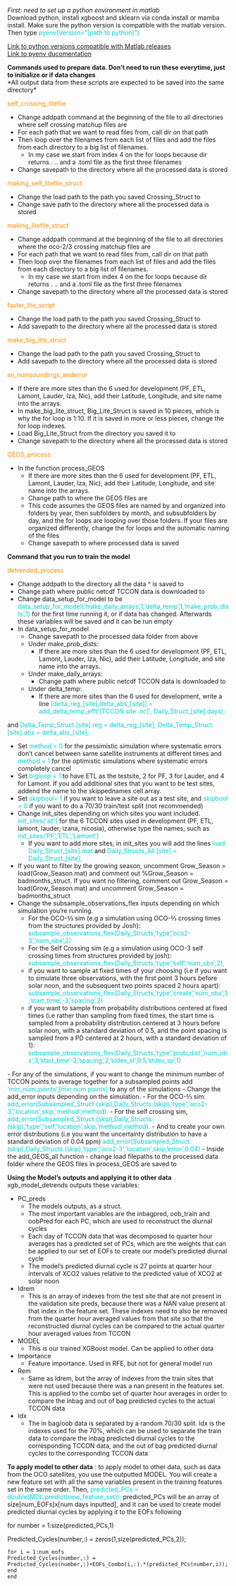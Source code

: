 *First: need to set up a python environment in matlab*  
Download python, install xgboost and sklearn via conda install or mamba install. Make sure the python version is compatible with the matlab version. Then type <span style='color: DarkTurquoise ;'>pyenv(Version="[path to python]") </span>

[Link to python versions compatible with Matlab releases](https://www.mathworks.com/support/requirements/python-compatibility.html)  
[Link to pyenv ducomentation](https://www.mathworks.com/help/matlab/ref/pyenv.html)

**Commands used to prepare data. Don’t need to run these everytime, just to initialize or if data changes**  
\*All output data from these scripts are expected to be saved into the same directory\*

<span style='color: DarkOrange ;'>self_crossing_litefile </span>
- Change addpath command at the beginning of the file to all directories where self crossing matchup files are
- For each path that we want to read files from, call dir on that path
- Then loop over the filenames from each list of files and add the files from each directory to a big list of filenames. 
  - In my case we start from index 4 on the for loops because dir returns . .. and a .toml file as the first three filenames
- Change savepath to the directory where all the processed data is stored

<span style='color: DarkOrange ;'>making_self_litefile_struct
 </span>
 - Change the load path to the path you saved Crossing_Struct to
- Change save path to the directory where all the processed data is stored  

<span style='color: DarkOrange ;'>making_litefile_struct
 </span>
 - Change addpath command at the beginning of the file to all directories where the oco-2/3 crossing matchup files are
 - For each path that we want to read files from, call dir on that path
- Then loop over the filenames from each list of files and add the files from each directory to a big list of filenames. 
  - In my case we start from index 4 on the for loops because dir returns . .. and a .toml file as the first three filenames
- Change savepath to the directory where all the processed data is stored

<span style='color: DarkOrange ;'>faster_lite_script
 </span>
- Change the load path to the path you saved Crossing_Struct to
- Add savepath to the directory where all the processed data is stored

<span style='color: DarkOrange ;'>make_big_lite_struct
 </span>
 - Change the load path to the path you saved Crossing_Struct to
- Add savepath to the directory where all the processed data is stored

<span style='color: DarkOrange ;'>av_numsoundings_anderror
 </span>
 - If there are more sites than the 6 used for development (PF, ETL, Lamont, Lauder, Iza, Nic), add their Latitude, Longitude, and site name into the arrays.
- In make_big_lite_struct, Big_Lite_Struct is saved in 10 pieces, which is why the for loop is 1:10. If it is saved in more or less pieces, change the for loop indexes. 
- Load Big_Lite_Struct from the directory you saved it to
- Change savepath to the directory where all the processed data is stored

<span style='color: DarkOrange ;'>GEOS_process
 </span>
 -  In the function process_GEOS
    - If there are more sites than the 6 used for development (PF, ETL, Lamont, Lauder, Iza, Nic), add their Latitude, Longitude, and site name into the arrays.
    - Change path to where the GEOS files are
    - This code assumes the GEOS files are named by and organized into folders by year, then subfolders by month, and subsubfolders by day, and the for loops are looping over those folders. If your files are organized differently, change the for loops and the automatic naming of the files
    - Change savepath to where processed data is saved

**Command that you run to train the model**

<span style='color: DarkOrange ;'>detrended_process
 </span>
 - Change addpath to the directory all the data ^ is saved to
- Change path where public netcdf TCCON data is downloaded to
- Change data_setup_for_model to be <span style='color: DarkTurquoise ;'>data_setup_for_model(‘make_daily_arrays’,1,’delta_temp’,1,’make_prob_dists’,1) 
 </span>  for the first time running it, or if data has changed. Afterwards these variables will be saved and it can be run empty
 - In data_setup_for_model
   - Change savepath to the processed data folder from above
   - Under make_prob_dists:
     -  If there are more sites than the 6 used for development (PF, ETL, Lamont, Lauder, Iza, Nic), add their Latitude, Longitude, and site name into the arrays.
    - Under make_daily_arrays:  
      - Change path where public netcdf TCCON data is downloaded to
    - Under delta_temp:
      - If there are more sites than the 6 used for development, write a line 
      <span style='color: DarkTurquoise ;'>[delta_reg_[site],delta_abs_[site]] = add_delta_temp_eff('[TCCON site .nc]', Daily_Struct_[site].days);
 </span>   
 and  
  <span style='color: DarkTurquoise ;'>Delta_Temp_Struct.[site].reg = delta_reg_[site];
Delta_Temp_Struct.[site].abs = delta_abs_[site];

 </span> 
 
 - Set  <span style='color: DarkTurquoise ;'>method = 0 </span>  for the pessimistic simulation where systematic errors don’t cancel between same satellite instruments at different times and <span style='color: DarkTurquoise ;'>method = 1 </span> for the optimistic simulations where systematic errors completely cancel 
 - Set <span style='color: DarkTurquoise ;'>bigloop = 1 </span> to have ETL as the testsite, 2 for PF, 3 for Lauder, and 4 for Lamont. If you add additional sites that you want to be test sites, addend the name to the skippednames cell array.
 - Set <span style='color: DarkTurquoise ;'>skipbool= 1 </span> if you want to leave a site out as a test site, and <span style='color: DarkTurquoise ;'>skipbool = 0 </span> if you want to do a 70/30 train/test split (not recommended)
 - Change init_sites depending on which sites you want included. <span style='color: DarkTurquoise ;'>init_sites('all') </span> for the 6 TCCON sites used in development (PF, ETL, lamont, lauder, izana, nicosia), otherwise type the names, such as <span style='color: DarkTurquoise ;'>init_sites(‘PF’,’ETL’,’Lamont’) </span> 
   - If you want to add more sites, in init_sites you will add the lines <span style='color: DarkTurquoise ;'>load Daily_Struct_[site].mat</span>  and  <span style='color: DarkTurquoise ;'>Daily_Structs_All.[site] = Daily_Struct_[site];</span>
- If you want to filter by the growing season, uncomment Grow_Season = load(Grow_Season.mat) and comment out %Grow_Season = badmonths_struct. If you want no filtering, comment out Grow_Season = load(Grow_Season.mat) and uncomment Grow_Season = badmonths_struct
- Change the subsample_observations_flex inputs depending on which simulation you’re running. 
  - For the OCO-⅔ sim (e.g a simulation using OCO-⅔ crossing times from the structures provided by Josh): 
  <span style='color: DarkTurquoise ;'>subsample_observations_flex(Daily_Structs,’type’,’oco2-3’,’num_obs’,2)</span>
  - For the Self Crossing sim (e.g a simulation using OCO-3 self crossing times from structures provided by josh): 
   <span style='color: DarkTurquoise ;'>subsample_observations_flex(Daily_Structs,’type’,’self’,’num_obs’,2), </span>
   - if you want to sample at fixed times of your choosing (i.e if you want to simulate three observations, with the first point 3 hours before solar noon, and the subsequent two points spaced 2 hours apart):  
   <span style='color: DarkTurquoise ;'>subsample_observations_flex(Daily_Structs,’type’,’create’,’num_obs’,3,’start_time’,-3,’spacing’,2) </span>
   -  if you want to sample from probability distributions centered at fixed times (i.e rather than sampling from fixed times, the start time is sampled from a probability distribution centered at 3 hours before solar noon, with a standard deviation of 0.5, and the point spacing is sampled from a PD centered at 2 hours, with a standard deviation of 1): 
    <span style='color: DarkTurquoise ;'>subsample_observations_flex(Daily_Structs,’type’,’prob_dist’,’num_obs’,3,’start_time’-3,’spacing’,2,’stdev_st’,0.5,’stdev_sp’,1)
 </span>
  - For any of the simulations, if you want to change the minimum number of TCCON points to average together for a subsampled points add  <span style='color: DarkTurquoise ;'>‘min_num_points’,[min num points]
 </span> to any of the simulations
 - Change the add_error inputs depending on the simulation.
   - For the OCO-⅔ sim:   
   <span style='color: DarkTurquoise ;'>add_error(Subsampled_Struct.(skip),Daily_Structs.(skip),'type','oco2-3','location',skip,'method',method).
 </span>
   -  For the self crossing sim, <span style='color: DarkTurquoise ;'>add_error(Subsampled_Struct.(skip),Daily_Structs.(skip),'type','self,'location',skip,'method',method). 
 </span>
   - And to create your own error distributions (i.e you want the uncertainty distribution to have a standard deviation of 0.04 ppm)   
  <span style='color: DarkTurquoise ;'>add_error(Subsampled_Struct.(skip),Daily_Structs.(skip),'type','oco2-3','location',skip,’error’,0.04)
 </span> 
 - Inside the  add_GEOS_all function
   - change load filepaths to the processed data folder where the GEOS files in process_GEOS are saved to

**Using the Model’s outputs and applying it to other data** 
xgb_model_detrends outputs these variables:
- PC_preds
  - The models outputs, as a struct.
  - The most important variables are the inbagpred, oob_train and oobPred for each PC, which are used to reconstruct the diurnal cycles
  - Each day of TCCON data that was decomposed to quarter hour averages has a predicted set of PCs, which are the weights that can be applied to our set of EOFs to create our model’s predicted diurnal cycle
  - The model’s predicted diurnal cycle is 27 points at quarter hour intervals of XCO2 values relative to the predicted value of XCO2 at solar noon
- Idrem
  - This is an array of indexes from the test site that are not present in the validation site preds, because there was a NAN value present at that index in the feature set. These indexes need to also be removed from the quarter hour averaged values from that site so that the reconstructed diurnal cycles can be compared to the actual quarter hour averaged values from TCCON
- MODEL
  - This is our trained XGBoost model. Can be applied to other data
- Importance
  - Feature importance. Used in RFE, but not for general model run
- Rem
  - Same as Idrem, but the array of indexes from the train sites that were not used because there was a nan present in the features set. This is applied to the combo set of quarter hour averages in order to compare the inbag and out of bag predicted cycles to the actual TCCON data
- Idx
  - The in bag/oob data is separated by a random 70/30 split. Idx is the indexes used for the 70%, which can be used to separate the train data to compare the inbag predicted diurnal cycles to the corresponding TCCON data, and the out of bag predicted diurnal cycles to the corresponding TCCON data

**To apply model to other data** : to apply model to other data, such as data from the OCO satellites, you use the outputted MODEL. You will create a new feature set with all the same variables present in the training features set in the same order. Then,  <span style='color: DarkTurquoise ;'>predicted_PCs = double(MDL.predict(new_feature_set));
 </span> 
predicted_PCs will be an array of size[num_EOFs]x[num days inputted], and it can be used to create model predicted diurnal cycles by applying it to the EOFs following 


for number = 1:size(predicted_PCs,1)  

Predicted_Cycles(number,:) = zeros(1,size(predicted_PCs,2));
    
    for i = 1:num_eofs
    Predicted_Cycles(number,:) = Predicted_Cycles(number,:)+EOFs_Combo(i,:).*(predicted_PCs(number,i));
    end
    end




















